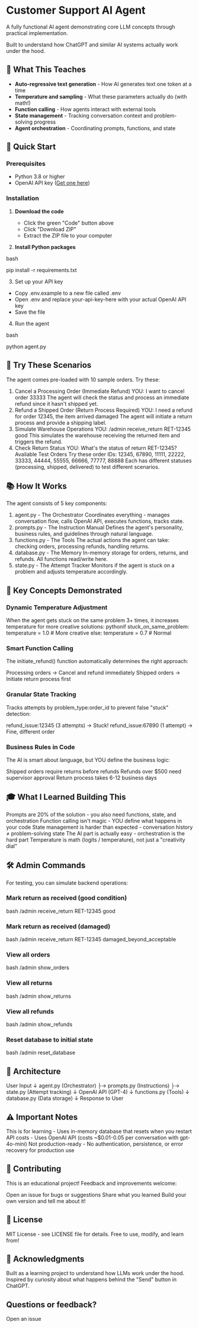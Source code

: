 # Customer Support AI Agent

A fully functional AI agent demonstrating core LLM concepts through practical implementation.

Built to understand how ChatGPT and similar AI systems actually work under the hood.

## 🎯 What This Teaches

- **Auto-regressive text generation** - How AI generates text one token at a time
- **Temperature and sampling** - What these parameters actually do (with math!)
- **Function calling** - How agents interact with external tools
- **State management** - Tracking conversation context and problem-solving progress
- **Agent orchestration** - Coordinating prompts, functions, and state

## 🚀 Quick Start

### Prerequisites
- Python 3.8 or higher
- OpenAI API key ([Get one here](https://platform.openai.com/api-keys))

### Installation

1. **Download the code**
   - Click the green "Code" button above
   - Click "Download ZIP"
   - Extract the ZIP file to your computer

2. **Install Python packages**

bash

pip install -r requirements.txt

3. Set up your API key

- Copy .env.example to a new file called .env
- Open .env and replace your-api-key-here with your actual OpenAI API key
- Save the file


4. Run the agent

bash   

python agent.py


## 💬 Try These Scenarios
The agent comes pre-loaded with 10 sample orders. Try these:
1. Cancel a Processing Order (Immediate Refund)
YOU: I want to cancel order 33333
The agent will check the status and process an immediate refund since it hasn't shipped yet.
2. Refund a Shipped Order (Return Process Required)
YOU: I need a refund for order 12345, the item arrived damaged
The agent will initiate a return process and provide a shipping label.
3. Simulate Warehouse Operations
YOU: /admin receive_return RET-12345 good
This simulates the warehouse receiving the returned item and triggers the refund.
4. Check Return Status
YOU: What's the status of return RET-12345?
Available Test Orders
Try these order IDs: 12345, 67890, 11111, 22222, 33333, 44444, 55555, 66666, 77777, 88888
Each has different statuses (processing, shipped, delivered) to test different scenarios.

## 📚 How It Works
The agent consists of 5 key components:
1. agent.py - The Orchestrator
Coordinates everything - manages conversation flow, calls OpenAI API, executes functions, tracks state.
2. prompts.py - The Instruction Manual
Defines the agent's personality, business rules, and guidelines through natural language.
3. functions.py - The Tools
The actual actions the agent can take: checking orders, processing refunds, handling returns.
4. database.py - The Memory
In-memory storage for orders, returns, and refunds. All functions read/write here.
5. state.py - The Attempt Tracker
Monitors if the agent is stuck on a problem and adjusts temperature accordingly.

## 🧠 Key Concepts Demonstrated

### Dynamic Temperature Adjustment

When the agent gets stuck on the same problem 3+ times, it increases temperature for more creative solutions:
pythonif stuck_on_same_problem:
    temperature = 1.0  # More creative
else:
    temperature = 0.7  # Normal

### Smart Function Calling

The initiate_refund() function automatically determines the right approach:

Processing orders → Cancel and refund immediately
Shipped orders → Initiate return process first

### Granular State Tracking

Tracks attempts by problem_type:order_id to prevent false "stuck" detection:

refund_issue:12345 (3 attempts) → Stuck!
refund_issue:67890 (1 attempt) → Fine, different order

### Business Rules in Code

The AI is smart about language, but YOU define the business logic:

Shipped orders require returns before refunds
Refunds over $500 need supervisor approval
Return process takes 6-12 business days

## 🎓 What I Learned Building This

Prompts are 20% of the solution - you also need functions, state, and orchestration
Function calling isn't magic - YOU define what happens in your code
State management is harder than expected - conversation history ≠ problem-solving state
The AI part is actually easy - orchestration is the hard part
Temperature is math (logits / temperature), not just a "creativity dial"

## 🛠️ Admin Commands

For testing, you can simulate backend operations:
### Mark return as received (good condition)
bash
/admin receive_return RET-12345 good

### Mark return as received (damaged)
bash
/admin receive_return RET-12345 damaged_beyond_acceptable

### View all orders
bash
/admin show_orders

### View all returns
bash
/admin show_returns

### View all refunds
bash
/admin show_refunds

### Reset database to initial state
bash
/admin reset_database


## 📝 Architecture

User Input
    ↓
agent.py (Orchestrator)
    ├→ prompts.py (Instructions)
    ├→ state.py (Attempt tracking)
    ↓
OpenAI API (GPT-4)
    ↓
functions.py (Tools)
    ↓
database.py (Data storage)
    ↓
Response to User


## ⚠️ Important Notes

This is for learning - Uses in-memory database that resets when you restart
API costs - Uses OpenAI API (costs ~$0.01-0.05 per conversation with gpt-4o-mini)
Not production-ready - No authentication, persistence, or error recovery for production use

## 🤝 Contributing
This is an educational project! Feedback and improvements welcome:

Open an issue for bugs or suggestions
Share what you learned
Build your own version and tell me about it!

## 📄 License
MIT License - see LICENSE file for details.
Free to use, modify, and learn from!

## 🙏 Acknowledgments
Built as a learning project to understand how LLMs work under the hood.
Inspired by curiosity about what happens behind the "Send" button in ChatGPT.

## Questions or feedback?
Open an issue 
